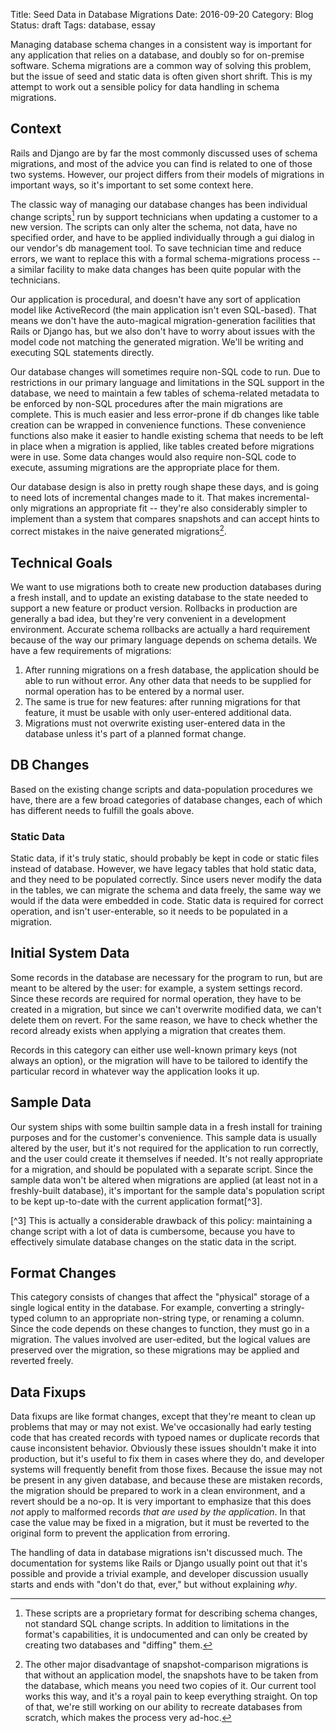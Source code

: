 Title: Seed Data in Database Migrations
Date: 2016-09-20
Category: Blog
Status: draft
Tags: database, essay

Managing database schema changes in a consistent way is important for
any application that relies on a database, and doubly so for
on-premise software. Schema migrations are a common way of solving
this problem, but the issue of seed and static data is often given
short shrift. This is my attempt to work out a sensible policy for
data handling in schema migrations.

## Context

Rails and Django are by far the most commonly discussed uses of schema
migrations, and most of the advice you can find is related to one of
those two systems. However, our project differs from their models of
migrations in important ways, so it's important to set some context
here.

The classic way of managing our database changes has been individual
change scripts[^1] run by support technicians when updating a customer to
a new version. The scripts can only alter the schema, not data, have
no specified order, and have to be applied individually through a gui
dialog in our vendor's db management tool. To save technician time and
reduce errors, we want to replace this with a formal schema-migrations
process -- a similar facility to make data changes has been quite
popular with the technicians.

[^1]: These scripts are a proprietary format for describing schema
changes, not standard SQL change scripts. In addition to limitations
in the format's capabilities, it is undocumented and can only be
created by creating two databases and "diffing" them.

Our application is procedural, and doesn't have any sort of
application model like ActiveRecord (the main application isn't even
SQL-based). That means we don't have the auto-magical
migration-generation facilities that Rails or Django has, but we also
don't have to worry about issues with the model code not matching the
generated migration. We'll be writing and executing SQL statements
directly.

Our database changes will sometimes require non-SQL code to run. Due
to restrictions in our primary language and limitations in the SQL
support in the database, we need to maintain a few tables of
schema-related metadata to be enforced by non-SQL procedures after the
main migrations are complete. This is much easier and less error-prone
if db changes like table creation can be wrapped in convenience
functions. These convenience functions also make it easier to handle
existing schema that needs to be left in place when a migration is
applied, like tables created before migrations were in use. Some data
changes would also require non-SQL code to execute, assuming
migrations are the appropriate place for them.

Our database design is also in pretty rough shape these days, and is
going to need lots of incremental changes made to it. That makes
incremental-only migrations an appropriate fit -- they're also
considerably simpler to implement than a system that compares
snapshots and can accept hints to correct mistakes in the naive
generated migrations[^2].

[^2]: The other major disadvantage of snapshot-comparison migrations
is that without an application model, the snapshots have to be taken
from the database, which means you need two copies of it. Our current
tool works this way, and it's a royal pain to keep everything
straight. On top of that, we're still working on our ability to
recreate databases from scratch, which makes the process very ad-hoc.

## Technical Goals

We want to use migrations both to create new production databases
during a fresh install, and to update an existing database to the
state needed to support a new feature or product version. Rollbacks in
production are generally a bad idea, but they're very convenient in a
development environment. Accurate schema rollbacks are actually a hard
requirement because of the way our primary language depends on schema
details. We have a few requirements of migrations:

1. After running migrations on a fresh database, the application
should be able to run without error. Any other data that needs to be
supplied for normal operation has to be entered by a normal user.
2. The same is true for new features: after running migrations for
that feature, it must be usable with only user-entered additional
data.
3. Migrations must not overwrite existing user-entered data in
the database unless it's part of a planned format change.

## DB Changes

Based on the existing change scripts and data-population procedures we
have, there are a few broad categories of database changes, each of
which has different needs to fulfill the goals above.

### Static Data

Static data, if it's truly static, should probably be kept in code or
static files instead of database. However, we have legacy tables that
hold static data, and they need to be populated correctly. Since users
never modify the data in the tables, we can migrate the schema and
data freely, the same way we would if the data were embedded in
code. Static data is required for correct operation, and isn't
user-enterable, so it needs to be populated in a migration.

## Initial System Data

Some records in the database are necessary for the program to run, but
are meant to be altered by the user: for example, a system settings
record. Since these records are required for normal operation, they
have to be created in a migration, but since we can't overwrite
modified data, we can't delete them on revert. For the same reason, we
have to check whether the record already exists when applying a
migration that creates them.

Records in this category can either use well-known primary keys (not
always an option), or the migration will have to be tailored to
identify the particular record in whatever way the application
looks it up.

## Sample Data

Our system ships with some builtin sample data in a fresh install for
training purposes and for the customer's convenience. This sample data
is usually altered by the user, but it's not required for the
application to run correctly, and the user could create it themselves
if needed. It's not really appropriate for a migration, and should be
populated with a separate script. Since the sample data won't be
altered when migrations are applied (at least not in a freshly-built
database), it's important for the sample data's population script to
be kept up-to-date with the current application format[^3].

[^3] This is actually a considerable drawback of this policy:
maintaining a change script with a lot of data is cumbersome, because
you have to effectively simulate database changes on the static data
in the script.

## Format Changes

This category consists of changes that affect the "physical" storage
of a single logical entity in the database. For example, converting a
stringly-typed column to an appropriate non-string type, or renaming a
column. Since the code depends on these changes to function, they must
go in a migration. The values involved are user-edited, but the
logical values are preserved over the migration, so these migrations
may be applied and reverted freely.

## Data Fixups

Data fixups are like format changes, except that they're meant to
clean up problems that may or may not exist. We've occasionally had
early testing code that has created records with typoed names or
duplicate records that cause inconsistent behavior. Obviously these
issues shouldn't make it into production, but it's useful to fix them
in cases where they do, and developer systems will frequently benefit
from those fixes. Because the issue may not be present in any given
database, and because these are mistaken records, the migration should
be prepared to work in a clean environment, and a revert should be a
no-op. It is very important to emphasize that this does _not_ apply to
malformed records _that are used by the application_. In that case the
value may be fixed in a migration, but it must be reverted to the
original form to prevent the application from erroring.

The handling of data in database migrations isn't discussed much. The
documentation for systems like Rails or Django usually point out that
it's possible and provide a trivial example, and developer discussion
usually starts and ends with "don't do that, ever," but without
explaining _why_.
